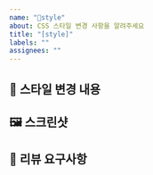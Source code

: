 ```yaml
---
name: "🎨style"
about: CSS 스타일 변경 사항을 알려주세요
title: "[style]"
labels: ""
assignees: ""
---
```


## 🎨 스타일 변경 내용

## 🖼️ 스크린샷

## 💬 리뷰 요구사항
